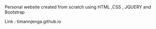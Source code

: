 
Personal website created from scratch using HTML ,CSS , JQUERY and Bootstrap

Link : timannjenga.github.io
